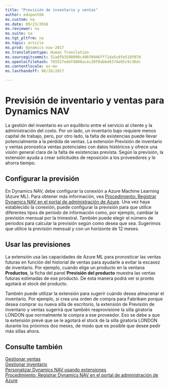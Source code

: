 ```yaml
---
title: "Previsión de inventario y ventas"
author: edupont04
ms.custom: na
ms.date: 09/23/2016
ms.reviewer: na
ms.suite: na
ms.tgt_pltfrm: na
ms.topic: article
ms.prod: dynamics-nav-2017
ms.translationtype: Human Translation
ms.sourcegitcommit: 51adfb3588099c496f0946ff71da5c6fe518f070
ms.openlocfilehash: 765527ed4f4800acec20f0abbd4374e95c9c36dc
ms.contentlocale: es-mx
ms.lasthandoff: 06/26/2017

---
```


# <a name="sales-and-inventory-forecast-for-dynamics-nav"></a>Previsión de inventario y ventas para Dynamics NAV
La gestión del inventario es un equilibrio entre el servicio al cliente y la administración del costo. Por un lado, un inventario bajo requiere menos capital de trabajo, pero, por otro lado, la falta de existencias puede llevar potencialmente a la pérdida de ventas. La extensión Previsión de inventario y ventas pronostica ventas potenciales con datos históricos y ofrece una visión general clara de la falta de existencias prevista. Según la previsión, la extensión ayuda a crear solicitudes de reposición a los proveedores y le ahorra tiempo.  

## <a name="setting-up-forecasting"></a>Configurar la previsión
En Dynamics NAV, debe configurar la conexión a Azure Machine Learning (Azure ML). Para obtener más información, vea [Procedimiento: Registrar Dynamics NAV en el portal de administración de Azure](ui-how-register-dynamics-nav-azure.md). Una vez haya establecido la conexión, puede configurar la previsión para que utilice diferentes tipos de periodo de información como, por ejemplo, cambiar la previsión mensual por la trimestral. También puede elegir el número de periodos para calcular la previsión según como desea que sea. Sugerimos que utilice la previsión mensual y con un horizonte de 12 meses.  

## <a name="using-the-forecasts"></a>Usar las previsiones
La extensión usa las capacidades de Azure ML para pronosticar las ventas futuras en función del historial de ventas para ayudarle a evitar la escasez de inventario. Por ejemplo, cuando elige un producto en la ventana **Productos**, la ficha del panel **Previsión del producto** muestra las ventas futuras estimadas de ese producto. De esta manera podrá ver si pronto agotará el stock del producto.  

También puede utilizar la extensión para sugerir cuándo desea almacenar el inventario. Por ejemplo, si crea una orden de compra para Fabrikam porque desea comprar su nueva silla de escritorio, la extensión de Previsión de inventario y ventas sugerirá que también reaprovisione la silla giratoria LONDON que normalmente le compra a ese proveedor. Eso se debe a que la extensión prevé que se le agotará el stock de la silla giratoria LONDON durante los próximos dos meses, de modo que es posible que desee pedir más sillas ahora.  

## <a name="see-also"></a>Consulte también
[Gestionar ventas](sales-manage-sales.md)  
[Gestionar inventario](inventory-manage-inventory.md)  
[Personalizar Dynamics NAV usando extensiones](ui-extensions.md)  
[Procedimiento: Registrar Dynamics NAV en el portal de administración de Azure](ui-how-register-dynamics-nav-azure.md)  

